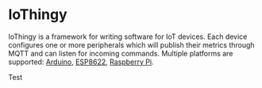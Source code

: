 # IoThingy
IoThingy is a framework for writing software for IoT devices. Each device
configures one or more peripherals which will publish their metrics through
MQTT and can listen for incoming commands. Multiple platforms are supported:
[Arduino](https://arduino.cc), [ESP8622](https://www.espressif.com/en/products/socs/esp8266), [Raspberry Pi](https://www.raspberrypi.org/).

Test
